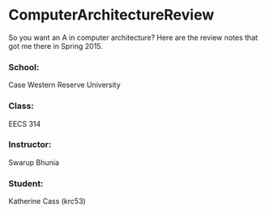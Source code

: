 # ComputerArchitectureReview
So you want an A in computer architecture? Here are the review notes that got me there in Spring 2015.

### 	School:
Case Western Reserve University
###	Class:
EECS 314
###	Instructor:
Swarup Bhunia
###	Student:
Katherine Cass (krc53)

